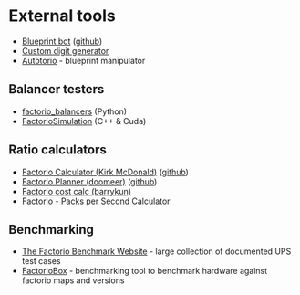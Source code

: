# External tools

*   [Blueprint bot](https://top.gg/bot/310607046020169729)
    ([github](https://github.com/demodude4u/Factorio-FBSR))
*   [Custom digit generator](https://tij.men/factorio/blueprint-tools/custom-digits/)
*   [Autotorio](https://autotorio.com/) - blueprint manipulator

## Balancer testers

*   [factorio_balancers](https://github.com/tzwaan/factorio_balancers) (Python)
*   [FactorioSimulation](https://github.com/d4rkc0d3r/FactorioSimulation/releases) (C++ & Cuda)

## Ratio calculators

*   [Factorio Calculator (Kirk McDonald)](https://kirkmcdonald.github.io/)
    ([github](https://github.com/KirkMcDonald/kirkmcdonald.github.io))
*   [Factorio Planner (doomeer)](https://doomeer.com/factorio/)
    ([github](https://github.com/doomeer/factorio))
*   [Factorio cost calc (barrykun)](http://barrykun.com/factorio/calc/)
*   [Factorio - Packs per Second Calculator](https://codepen.io/Tickthokk/full/NBbKPZ/)

## Benchmarking

*   [The Factorio Benchmark Website](https://mulark.github.io/) - large collection of documented UPS test cases
*   [FactorioBox](https://factoriobox.1au.us/) - benchmarking tool to benchmark hardware against factorio maps and versions
